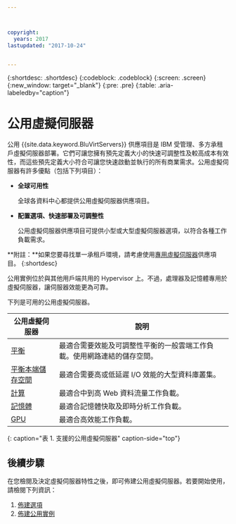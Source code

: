 ```yaml
---



copyright:
  years: 2017
lastupdated: "2017-10-24"


---
```


{:shortdesc: .shortdesc}
{:codeblock: .codeblock}
{:screen: .screen}
{:new_window: target="_blank"}
{:pre: .pre}
{:table: .aria-labeledby="caption"}

# 公用虛擬伺服器
公用 {{site.data.keyword.BluVirtServers}} 供應項目是 IBM 受管理、多方承租戶虛擬伺服器部署。它們可讓您擁有預先定義大小的快速可調整性及較高成本有效性，而這些預先定義大小符合可讓您快速啟動並執行的所有商業需求。公用虛擬伺服器有許多優點（包括下列項目）：

* **全球可用性** 

    全球各資料中心都提供公用虛擬伺服器供應項目。

* **配置選項、快速部署及可調整性** 

    公用虛擬伺服器供應項目可提供小型或大型虛擬伺服器選項，以符合各種工作負載需求。

**附註：**如果您要尋找單一承租戶環境，請考慮使用[專用虛擬伺服器](../vsi/vsi_dedicated.html)供應項目。
{:shortdesc}

公用實例位於與其他用戶端共用的 Hypervisor 上。不過，處理器及記憶體專用於虛擬伺服器，讓伺服器效能更為可靠。 

下列是可用的公用虛擬伺服器。 

| 公用虛擬伺服器  | 說明                                                                                              |
| ----------------------- | -------------------------------------------------------------------------------------------------------- | 
| [平衡](../vsi/vsi_public_balanced.html) | 最適合需要效能及可調整性平衡的一般雲端工作負載。使用網路連結的儲存空間。|
| [平衡本端儲存空間](../vsi/vsi_public_balanced_local.html) | 最適合需要高或低延遲 I/O 效能的大型資料庫叢集。|
| [計算](../vsi/vsi_public_compute.html) | 最適合中到高 Web 資料流量工作負載。|
| [記憶體](../vsi/vsi_public_memory.html)  | 最適合記憶體快取及即時分析工作負載。
| [GPU](../vsi/vsi_public_gpu.html)  | 最適合高效能工作負載。
{: caption="表 1. 支援的公用虛擬伺服器" caption-side="top"}

## 後續步驟

在您檢閱及決定虛擬伺服器特性之後，即可佈建公用虛擬伺服器。若要開始使用，請檢閱下列資訊： 
1. [佈建選項](../vsi/vsi_public_selections.html)
2. [佈建公用實例](../vsi/vsi_provision_public.html)
